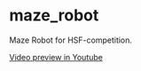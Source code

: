 # maze_robot
Maze Robot for HSF-competition.

[Video preview in Youtube](https://www.youtube.com/watch?v=b5uIHN1DlD0)

